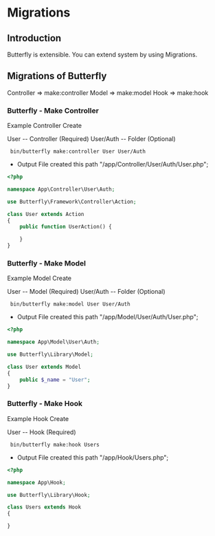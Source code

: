 # Migrations

## Introduction

Butterfly is extensible. You can extend system by using Migrations.

## Migrations of Butterfly

Controller  => make:controller
Model       => make:model
Hook        => make:hook


### Butterfly - Make Controller 

Example Controller Create

User -- Controller (Required)
User/Auth -- Folder (Optional)

```shell script
 bin/butterfly make:controller User User/Auth
```
- Output
File created this path "/app/Controller/User/Auth/User.php";

```php
<?php

namespace App\Controller\User\Auth;

use Butterfly\Framework\Controller\Action;

class User extends Action
{
    public function UserAction() {

    }
}
```
### Butterfly - Make Model 

Example Model Create

User -- Model (Required)
User/Auth -- Folder (Optional)

```shell script
 bin/butterfly make:model User User/Auth
```
- Output
File created this path "/app/Model/User/Auth/User.php";

```php
<?php

namespace App\Model\User\Auth;

use Butterfly\Library\Model;

class User extends Model
{
    public $_name = "User";
}
```
### Butterfly - Make Hook 

Example Hook Create

User -- Hook (Required)

```shell script
 bin/butterfly make:hook Users
```
- Output
File created this path "/app/Hook/Users.php";

```php
<?php

namespace App\Hook;

use Butterfly\Library\Hook;

class Users extends Hook
{

}
```